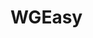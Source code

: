 <!-- generated by markdown-notes-tree -->

# WGEasy

<!-- optional markdown-notes-tree directory description starts here -->

<!-- optional markdown-notes-tree directory description ends here -->


